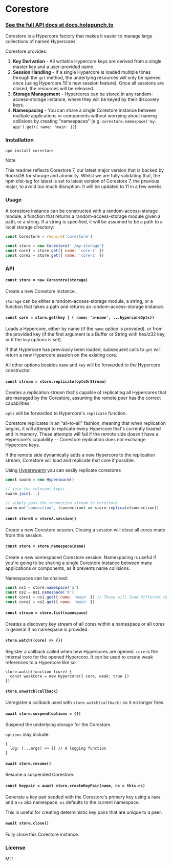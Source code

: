 # Corestore

### [See the full API docs at docs.holepunch.to](https://docs.holepunch.to/helpers/corestore)

Corestore is a Hypercore factory that makes it easier to manage large collections of named Hypercores.

Corestore provides:
1. __Key Derivation__ - All writable Hypercore keys are derived from a single master key and a user-provided name.
2. __Session Handling__ - If a single Hypercore is loaded multiple times through the `get` method, the underlying resources will only be opened once (using Hypercore 10's new session feature). Once all sessions are closed, the resources will be released.
3. __Storage Management__ - Hypercores can be stored in any random-access-storage instance, where they will be keyed by their discovery keys.
4. __Namespacing__ - You can share a single Corestore instance between multiple applications or components without worrying about naming collisions by creating "namespaces" (e.g. `corestore.namespace('my-app').get({ name: 'main' })`)

### Installation
`npm install corestore`

> [!NOTE]
> This readme reflects Corestore 7, our latest major version that is backed by RocksDB for storage and atomicity.
> Whilst we are fully validating that, the npm dist-tag for latest is set to latest version of Corestore 7, the previous major, to avoid too much disruption.
> It will be updated to 11 in a few weeks.

### Usage
A corestore instance can be constructed with a random-access-storage module, a function that returns a random-access-storage module given a path, or a string. If a string is specified, it will be assumed to be a path to a local storage directory:
```js
const Corestore = require('corestore')

const store = new Corestore('./my-storage')
const core1 = store.get({ name: 'core-1' })
const core2 = store.get({ name: 'core-2' })
```

### API
#### `const store = new Corestore(storage)`
Create a new Corestore instance.

`storage` can be either a random-access-storage module, a string, or a function that takes a path and returns an random-access-storage instance.

#### `const core = store.get(key | { name: 'a-name', ...hypercoreOpts})`
Loads a Hypercore, either by name (if the `name` option is provided), or from the provided key (if the first argument is a Buffer or String with hex/z32 key, or if the `key` options is set).

If that Hypercore has previously been loaded, subsequent calls to `get` will return a new Hypercore session on the existing core.

All other options besides `name` and `key` will be forwarded to the Hypercore constructor.

#### `const stream = store.replicate(optsOrStream)`
Creates a replication stream that's capable of replicating all Hypercores that are managed by the Corestore, assuming the remote peer has the correct capabilities.

`opts` will be forwarded to Hypercore's `replicate` function.

Corestore replicates in an "all-to-all" fashion, meaning that when replication begins, it will attempt to replicate every Hypercore that's currently loaded and in memory. These attempts will fail if the remote side doesn't have a Hypercore's capability -- Corestore replication does not exchange Hypercore keys.

If the remote side dynamically adds a new Hypercore to the replication stream, Corestore will load and replicate that core if possible.

Using [Hyperswarm](https://github.com/holepunchto/hyperswarm) you can easily replicate corestores

``` js
const swarm = new Hyperswarm()

// join the relevant topic
swarm.join(...)

// simply pass the connection stream to corestore
swarm.on('connection', (connection) => store.replicate(connection))
```

#### `const storeB = storeA.session()`
Create a new Corestore session. Closing a session will close all cores made from this session.

#### `const store = store.namespace(name)`
Create a new namespaced Corestore session. Namespacing is useful if you're going to be sharing a single Corestore instance between many applications or components, as it prevents name collisions.

Namespaces can be chained:
```js
const ns1 = store.namespace('a')
const ns2 = ns1.namespace('b')
const core1 = ns1.get({ name: 'main' }) // These will load different Hypercores
const core2 = ns2.get({ name: 'main' })
```

#### `const stream = store.list(namespace)`
Creates a discovery key stream of all cores within a namespace or all cores in general if no namespace is provided.

#### `store.watch((core) => {})`
Register a callback called when new Hypercores are opened. `core` is the internal core for the opened Hypercore. It can be used to create weak references to a Hypercore like so:

```
store.watch(function (core) {
  const weakCore = new Hypercore({ core, weak: true })
})
```

#### `store.unwatch(callback)`
Unregister a callback used with `store.watch(callback)` so it no longer fires.

#### `await store.suspend(options = {})`
Suspend the underlying storage for the Corestore.

`options` may include:
```
{
  log: (...args) => {} // A logging function
}
```

#### `await store.resume()`
Resume a suspended Corestore.

#### `const keypair = await store.createKeyPair(name, ns = this.ns)`
Generate a key pair seeded with the Corestore's primary key using a `name` and a `ns` aka namespace. `ns` defaults to the current namespace.

This is useful for creating deterministic key pairs that are unique to a peer.

#### `await store.close()`
Fully close this Corestore instance.

### License
MIT
